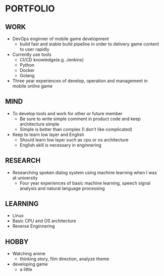 # PORTFOLIO

## WORK
- DevOps enginner of mobile game development
  - build fast and stable build pipeline in order to delivery game content to user rapidly
- Currently use tools
  - CI/CD knowledge(e.g. Jenkins)
  - Python
  - Docker
  - Golang
- Three year experiences of develop, operation and management in mobile online game

## MIND
- To develop tools and work for other or future member
  - Be sure to write simple comment in product code and keep architecture simple
  - Simple is better than complex (I don't like complicated)
- Keep to learn low layer and English
  - Should learn low layer such as cpu or os architecture
  - English skill is necessary in enginnering
  
## RESEARCH
- Researching spoken dialog system using machine learning when I was at university
  - Four year experiences of basic machine learning, speech signal analysis and natural language processing

## LEARNING
- Linux
- Basic CPU and OS architecture
- Reverse Enginnering

## HOBBY
- Watching anime
  - thinking story, film direction, analyze theme
- developing game
  - a little
